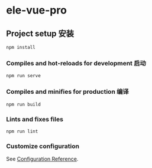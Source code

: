 # ele-vue-pro

## Project setup 安装
```
npm install
```

### Compiles and hot-reloads for development 启动
```
npm run serve
```

### Compiles and minifies for production 编译
```
npm run build
```

### Lints and fixes files
```
npm run lint
```

### Customize configuration
See [Configuration Reference](https://cli.vuejs.org/config/).
